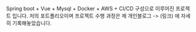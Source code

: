 Spring boot + Vue + Mysql + Docker + AWS + CI/CD 구성으로 이루어진 프로젝트 입니다.
저의 포트폴리오이며 프로젝트 수행 과정은 제 개인블로그 -> (링크) 에 자세히 기록해놓았습니다.